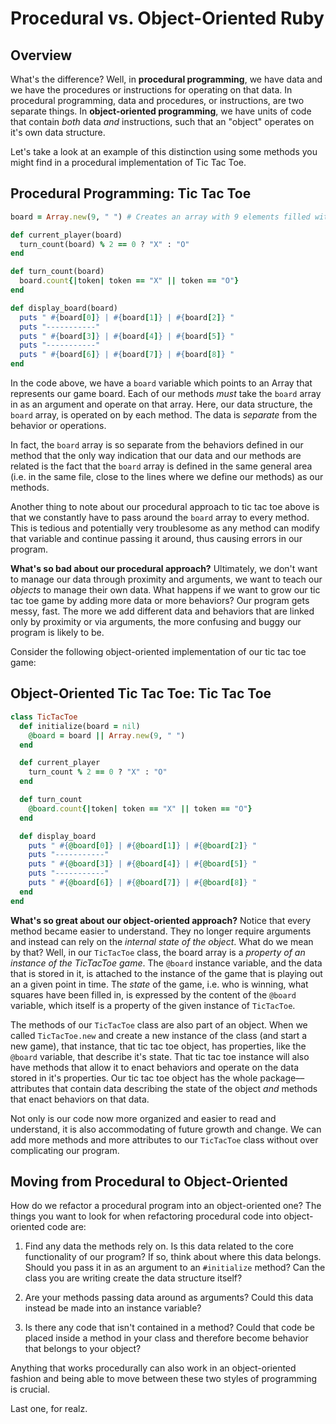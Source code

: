 # Procedural vs. Object-Oriented Ruby

## Overview

What's the difference? Well, in **procedural programming**, we have data and we have the procedures or instructions for operating on that data. In procedural programming, data and procedures, or instructions, are two separate things. In **object-oriented programming**, we have units of code that contain *both* data *and* instructions, such that an "object" operates on it's own data structure.

Let's take a look at an example of this distinction using some methods you might find in a procedural implementation of Tic Tac Toe.

## Procedural Programming: Tic Tac Toe

```ruby
board = Array.new(9, " ") # Creates an array with 9 elements filled with " "

def current_player(board)
  turn_count(board) % 2 == 0 ? "X" : "O"
end

def turn_count(board)
  board.count{|token| token == "X" || token == "O"}
end

def display_board(board)
  puts " #{board[0]} | #{board[1]} | #{board[2]} "
  puts "-----------"
  puts " #{board[3]} | #{board[4]} | #{board[5]} "
  puts "-----------"
  puts " #{board[6]} | #{board[7]} | #{board[8]} "
end
```

In the code above, we have a `board` variable which points to an Array that represents our game board. Each of our methods *must* take the `board` array in as an argument and operate on that array. Here, our data structure, the `board` array, is operated on by each method. The data is *separate* from the behavior or operations.

In fact, the `board` array is so separate from the behaviors defined in our method that the only way indication that our data and our methods are related is the fact that the `board` array is defined in the same general area (i.e. in the same file, close to the lines where we define our methods) as our methods.

Another thing to note about our procedural approach to tic tac toe above is that we constantly have to pass around the `board` array to every method. This is tedious and potentially very troublesome as any method can modify that variable and continue passing it around, thus causing errors in our program.

**What's so bad about our procedural approach?** Ultimately, we don't want to manage our data through proximity and arguments, we want to teach our *objects* to manage their own data. What happens if we want to grow our tic tac toe game by adding more data or more behaviors? Our program gets messy, fast. The more we add different data and behaviors that are linked only by proximity or via arguments, the more confusing and buggy our program is likely to be.

Consider the following object-oriented implementation of our tic tac toe game:

## Object-Oriented Tic Tac Toe: Tic Tac Toe

```ruby
class TicTacToe
  def initialize(board = nil)
    @board = board || Array.new(9, " ")
  end

  def current_player
    turn_count % 2 == 0 ? "X" : "O"
  end

  def turn_count
    @board.count{|token| token == "X" || token == "O"}
  end

  def display_board
    puts " #{@board[0]} | #{@board[1]} | #{@board[2]} "
    puts "-----------"
    puts " #{@board[3]} | #{@board[4]} | #{@board[5]} "
    puts "-----------"
    puts " #{@board[6]} | #{@board[7]} | #{@board[8]} "
  end
end
```  

**What's so great about our object-oriented approach?** Notice that every method became easier to understand. They no longer require arguments and instead can rely on the *internal state of the object*. What do we mean by that? Well, in our `TicTacToe` class, the board array is a *property of an instance of the TicTacToe game*. The `@board` instance variable, and the data that is stored in it, is attached to the instance of the game that is playing out an a given point in time. The *state* of the game, i.e. who is winning, what squares have been filled in, is expressed by the content of the `@board` variable, which itself is a property of the given instance of `TicTacToe`.

The methods of our `TicTacToe` class are also part of an object. When we called `TicTacToe.new` and create a new instance of the class (and start a new game), that instance, that tic tac toe object, has properties, like the `@board` variable, that describe it's state. That tic tac toe instance will also have methods that allow it to enact behaviors and operate on the data stored in it's properties. Our tic tac toe object has the whole package––attributes that contain data describing the state of the object *and* methods that enact behaviors on that data.

Not only is our code now more organized and easier to read and understand, it is also accommodating of future growth and change. We can add more methods and more attributes to our `TicTacToe` class without over complicating our program.

## Moving from Procedural to Object-Oriented

How do we refactor a procedural program into an object-oriented one? The things you want to look for when refactoring procedural code into object-oriented code are:

1. Find any data the methods rely on. Is this data related to the core functionality of our program? If so, think about where this data belongs. Should you pass it in as an argument to an `#initialize` method? Can the class you are writing create the data structure itself?

2. Are your methods passing data around as arguments? Could this data instead be made into an instance variable?

3. Is there any code that isn't contained in a method? Could that code be placed inside a method in your class and therefore become behavior that belongs to your object?

Anything that works procedurally can also work in an object-oriented fashion and being able to move between these two styles of programming is crucial.

Last one, for realz.